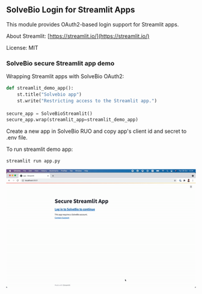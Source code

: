 ## SolveBio Login for Streamlit Apps

This module provides OAuth2-based login support for Streamlit apps.

About Streamlit: [https://streamlit.io/](https://streamlit.io/)

License: MIT

### SolveBio secure Streamlit app demo

Wrapping Streamlit apps with SolveBio OAuth2:
```python
def streamlit_demo_app():
    st.title("Solvebio app")
    st.write("Restricting access to the Streamlit app.")

secure_app = SolveBioStreamlit()
secure_app.wrap(streamlit_app=streamlit_demo_app)
```

Create a new app in SolveBio RUO and copy app's client id and secret to .env file.

To run streamlit demo app:
```bash
streamlit run app.py
```

![streamlit-secure-app-demo](streamlit-secure-app-demo.gif)
